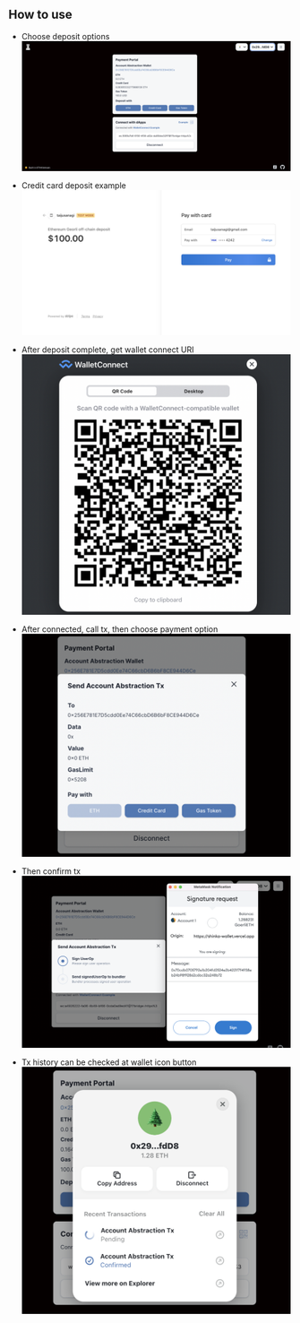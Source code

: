 ## How to use

- Choose deposit options
  ![how-1](./docs/how-to-use-1.png)

- Credit card deposit example
  ![how-2](./docs/how-to-use-2.png)

- After deposit complete, get wallet connect URI
  ![how-3](./docs/how-to-use-3.png)

- After connected, call tx, then choose payment option
  ![how-4](./docs/how-to-use-4.png)

- Then confirm tx
  ![how-5](./docs/how-to-use-5.png)

- Tx history can be checked at wallet icon button
  ![how-6](./docs/how-to-use-6.png)
